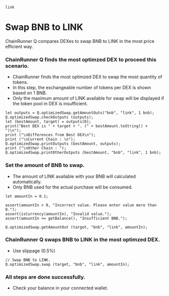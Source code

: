 ```meta-Currency
link
```

# Swap BNB to LINK

ChainRunner Q compares DEXes to swap BNB to LINK in the most price efficient way.

### ChainRunner Q finds the most optimzed DEX to proceed this scenario.

- ChainRunner finds the most optimzed DEX to swap the most quantity of tokens.
- In this step, the exchangeable number of tokens per DEX is shown based on 1 BNB.
- Only the maximum amount of LINK available for swap will be displayed if the token pool in DEX is insufficient.

```output-Dynamic
let outputs = Q.optimizedSwap.getAmountOuts("bnb", "link", 1 bnb);
Q.optimizedSwap.checkOutputs (outputs);
let (bestAmount, target) = outputs[0];
print("Best DEX is " + target + ". (" + bestAmount.toString() + ")\n");
print ("\nDifferences from Best DEX\n");
print ("\nCurrent Chain : \n");
Q.optimizedSwap.printOutputs (bestAmount, outputs);
print ("\nOther Chain : ");
Q.optimizedSwap.printOtherOutputs (bestAmount, "bnb", "link", 1 bnb);
```

### Set the amount of BNB to swap.

- The amount of LINK available with your BNB will calculated automatically.
- Only BNB used for the actual purchase will be consumed.

```input-Dynamic BNB
let amountIn = 0.1;
```

```input-Verify
assert(amountIn > 0, "Incorrect value. Please enter value more than 0.");
assert(isCurrency(amountIn), "Invalid value.");
assert(amountIn <= getBalance(), "Insufficient BNB.");
```

```output-Dynamic LINK
Q.optimizedSwap.getAmountOut (target, "bnb", "link", amountIn);
```

### ChainRunner Q swaps BNB to LINK in the most optimzed DEX.

- Use slippage (0.5%)

```taster
// Swap BNB to LINK.
Q.optimizedSwap.swap (target, "bnb", "link", amountIn);
```

### All steps are done successfully.

- Check your balance in your connected wallet.
